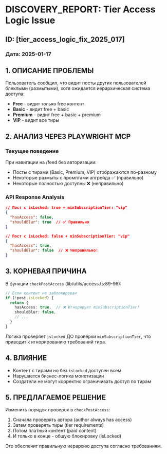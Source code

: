# DISCOVERY_REPORT: Tier Access Logic Issue
## ID: [tier_access_logic_fix_2025_017]
### Дата: 2025-01-17

## 1. ОПИСАНИЕ ПРОБЛЕМЫ

Пользователь сообщил, что видит посты других пользователей блеклыми (размытыми), хотя ожидается иерархическая система доступа:
- **Free** - видит только free контент
- **Basic** - видит free + basic
- **Premium** - видит free + basic + premium  
- **VIP** - видит все тиры

## 2. АНАЛИЗ ЧЕРЕЗ PLAYWRIGHT MCP

### Текущее поведение
При навигации на /feed без авторизации:
- Посты с тирами (Basic, Premium, VIP) отображаются по-разному
- Некоторые размыты с промптами апгрейда ✅ (правильно)
- Некоторые полностью доступны ❌ (неправильно)

### API Response Analysis
```json
// Пост с isLocked: true + minSubscriptionTier: "vip"
{
  "hasAccess": false,
  "shouldBlur": true  // ✅ Правильно
}

// Пост с isLocked: false + minSubscriptionTier: "vip"  
{
  "hasAccess": true,
  "shouldBlur": false  // ❌ Неправильно!
}
```

## 3. КОРНЕВАЯ ПРИЧИНА

В функции `checkPostAccess` (lib/utils/access.ts:89-96):
```typescript
// Если контент не заблокирован
if (!post.isLocked) {
  return {
    hasAccess: true,  // ❌ Игнорирует minSubscriptionTier!
    shouldBlur: false,
    // ...
  }
}
```

Логика проверяет `isLocked` ДО проверки `minSubscriptionTier`, что приводит к игнорированию требований тира.

## 4. ВЛИЯНИЕ

- Контент с тирами но без `isLocked` доступен всем
- Нарушается бизнес-логика монетизации
- Создатели не могут корректно ограничивать доступ по тирам

## 5. ПРЕДЛАГАЕМОЕ РЕШЕНИЕ

Изменить порядок проверок в `checkPostAccess`:
1. Сначала проверять автора (author always has access)
2. Затем проверять тиры (tier requirements)
3. Потом платный контент (paid content)
4. И только в конце - общую блокировку (isLocked)

Это обеспечит правильную иерархию доступа согласно требованиям. 